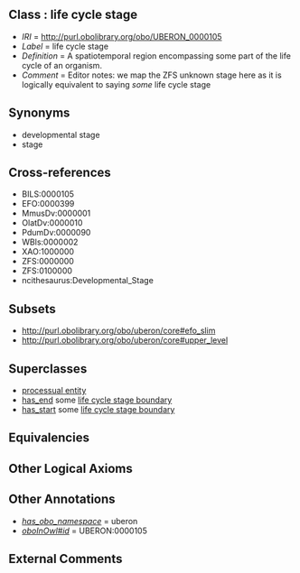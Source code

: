 
## Class : life cycle stage

 * *IRI* = http://purl.obolibrary.org/obo/UBERON_0000105
 * *Label* = life cycle stage
 * *Definition* = A spatiotemporal region encompassing some part of the life cycle of an organism.
 * *Comment* = Editor notes: we map the ZFS unknown stage here as it is logically equivalent to saying *some* life cycle stage

## Synonyms

 * developmental stage
 * stage

## Cross-references

 * BILS:0000105
 * EFO:0000399
 * MmusDv:0000001
 * OlatDv:0000010
 * PdumDv:0000090
 * WBls:0000002
 * XAO:1000000
 * ZFS:0000000
 * ZFS:0100000
 * ncithesaurus:Developmental_Stage

## Subsets

 * http://purl.obolibrary.org/obo/uberon/core#efo_slim
 * http://purl.obolibrary.org/obo/uberon/core#upper_level

## Superclasses

 * [processual entity](../../UBERON/00/UBERON_0000000.md)
 * [has_end](../../core#has/nd/core#has_end.md) some [life cycle stage boundary](../../UBERON/03/UBERON_0000103.md)
 * [has_start](../../core#has/rt/core#has_start.md) some [life cycle stage boundary](../../UBERON/03/UBERON_0000103.md)

## Equivalencies


## Other Logical Axioms


## Other Annotations

 * *[has_obo_namespace](../../ce/oboInOwl#hasOBONamespace.md)* = uberon
 * *[oboInOwl#id](../../id/oboInOwl#id.md)* = UBERON:0000105

## External Comments

